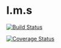 # l.m.s

[![Build Status](https://travis-ci.com/blaise82/l.m.s.svg?branch=develop)](https://travis-ci.com/blaise82/l.m.s)

[![Coverage Status](https://coveralls.io/repos/github/blaise82/l.m.s/badge.svg?branch=ch-setup-coveralls-170868434)](https://coveralls.io/github/blaise82/l.m.s?branch=ch-setup-coveralls-170868434)